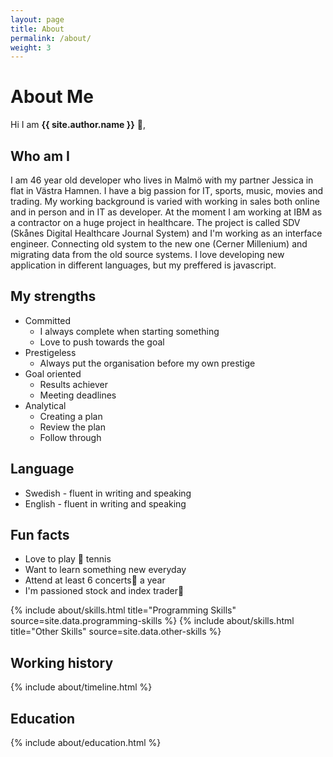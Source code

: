 ```yaml
---
layout: page
title: About
permalink: /about/
weight: 3
---
```


# **About Me**

Hi I am **{{ site.author.name }}** :wave:,<br>
## Who am I
I am 46 year old developer who lives in Malmö with my partner Jessica in flat in Västra Hamnen. 
I have a big passion for IT, sports, music, movies and trading.
My working background is varied with working in sales both online and in person and in IT as developer.
At the moment I am working at IBM as a contractor on a huge project in healthcare.
The project is called SDV (Skånes Digital Healthcare Journal System) and I'm working as
an interface engineer. Connecting old system to the new one (Cerner Millenium) and migrating
data from the old source systems.
I love developing new application in different languages, but my preffered is javascript.


## My strengths
* Committed
    * I always complete when starting something
    * Love to push towards the goal
* Prestigeless
    * Always put the organisation before my own prestige
* Goal oriented
    * Results achiever
    * Meeting deadlines
* Analytical
    * Creating a plan
    * Review the plan
    * Follow through

## Language
* Swedish - fluent in writing and speaking
* English - fluent in writing and speaking



## Fun facts
* Love to play :tennis: tennis 
* Want to learn something new everyday
* Attend at least 6 concerts:guitar: a year
* I'm passioned stock and index trader:money_with_wings:


<div class="row">
{% include about/skills.html title="Programming Skills" source=site.data.programming-skills %}
{% include about/skills.html title="Other Skills" source=site.data.other-skills %}
</div>

## Working history
<div class="row">
{% include about/timeline.html %}
</div>

## Education
<div class="row">
{% include about/education.html %}
</div>